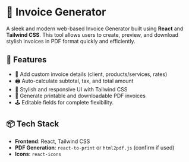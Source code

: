 # 🧾 Invoice Generator

A sleek and modern web-based Invoice Generator built using **React** and **Tailwind CSS**. This tool allows users to create, preview, and download stylish invoices in PDF format quickly and efficiently.

## 🚀 Features

- 📄 Add custom invoice details (client, products/services, rates)
- 🖨️ Auto-calculate subtotal, tax, and total amount
- 🎨 Stylish and responsive UI with Tailwind CSS
- 🧾 Generate printable and downloadable PDF invoices
- 🕹️ Editable fields for complete flexibility.



## 📦 Tech Stack

- **Frontend**: React, Tailwind CSS
- **PDF Generation**: `react-to-print` or `html2pdf.js` (confirm if used)
- **Icons**: `react-icons`


